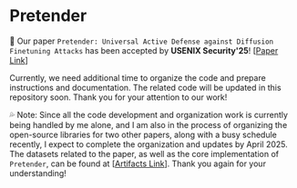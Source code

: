 # Pretender
🎉 Our paper `Pretender: Universal Active Defense against Diffusion Finetuning Attacks` has been accepted by **USENIX Security'25**! [[Paper Link](https://www.cs.sjtu.edu.cn/~naruan/publications/Pretender_Usenix_ex.pdf)]

Currently, we need additional time to organize the code and prepare instructions and documentation. The related code will be updated in this repository soon. Thank you for your attention to our work!

💦 Note: Since all the code development and organization work is currently being handled by me alone, and I am also in the process of organizing the open-source libraries for two other papers, along with a busy schedule recently, I expect to complete the organization and updates by April 2025. The datasets related to the paper, as well as the core implementation of `Pretender`, can be found at [[Artifacts Link](https://zenodo.org/records/14748741)]. Thank you again for your understanding!
